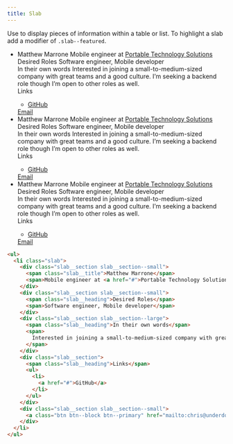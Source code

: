 ```yaml
---
title: Slab
---
```


Use to display pieces of information within a table or list. To highlight a slab add a modifier of `.slab--featured`.

<ul>
  <li class="slab">
    <div class="slab__section slab__section--small">
      <span class="slab__title">Matthew Marrone</span>
      <span>Mobile engineer at <a href="#">Portable Technology Solutions</a></span>
    </div>
    <div class="slab__section slab__section--small">
      <span class="slab__heading">Desired Roles</span>
      <span>Software engineer, Mobile developer</span>
    </div>
    <div class="slab__section slab__section--large">
      <span class="slab__heading">In their own words</span>
      <span>
        Interested in joining a small-to-medium-sized company with great teams and a good culture. I’m seeking a backend role though I’m open to other roles as well.
      </span>
    </div>
    <div class="slab__section">
      <span class="slab__heading">Links</span>
      <ul>
        <li>
          <a href="#">GitHub</a>
        </li>
      </ul>
    </div>
    <div class="slab__section slab__section--small">
      <a class="btn btn--block btn--primary" href="mailto:chris@underdog.io">Email</a>
    </div>
  </li>
  <li class="slab slab--featured">
    <div class="slab__section slab__section--small">
      <span class="slab__title">Matthew Marrone</span>
      <span>Mobile engineer at <a href="#">Portable Technology Solutions</a></span>
    </div>
    <div class="slab__section slab__section--small">
      <span class="slab__heading">Desired Roles</span>
      <span>Software engineer, Mobile developer</span>
    </div>
    <div class="slab__section slab__section--large">
      <span class="slab__heading">In their own words</span>
      <span>
        Interested in joining a small-to-medium-sized company with great teams and a good culture. I’m seeking a backend role though I’m open to other roles as well.
      </span>
    </div>
    <div class="slab__section">
      <span class="slab__heading">Links</span>
      <ul>
        <li>
          <a href="#">GitHub</a>
        </li>
      </ul>
    </div>
    <div class="slab__section slab__section--small">
      <a class="btn btn--block btn--primary" href="mailto:chris@underdog.io">Email</a>
    </div>
  </li>
  <li class="slab">
    <div class="slab__section slab__section--small">
      <span class="slab__title">Matthew Marrone</span>
      <span>Mobile engineer at <a href="#">Portable Technology Solutions</a></span>
    </div>
    <div class="slab__section slab__section--small">
      <span class="slab__heading">Desired Roles</span>
      <span>Software engineer, Mobile developer</span>
    </div>
    <div class="slab__section slab__section--large">
      <span class="slab__heading">In their own words</span>
      <span>
        Interested in joining a small-to-medium-sized company with great teams and a good culture. I’m seeking a backend role though I’m open to other roles as well.
      </span>
    </div>
    <div class="slab__section">
      <span class="slab__heading">Links</span>
      <ul>
        <li>
          <a href="#">GitHub</a>
        </li>
      </ul>
    </div>
    <div class="slab__section slab__section--small">
      <a class="btn btn--block btn--primary" href="mailto:chris@underdog.io">Email</a>
    </div>
  </li>
</ul>

```html
<ul>
  <li class="slab">
    <div class="slab__section slab__section--small">
      <span class="slab__title">Matthew Marrone</span>
      <span>Mobile engineer at <a href="#">Portable Technology Solutions</a></span>
    </div>
    <div class="slab__section slab__section--small">
      <span class="slab__heading">Desired Roles</span>
      <span>Software engineer, Mobile developer</span>
    </div>
    <div class="slab__section slab__section--large">
      <span class="slab__heading">In their own words</span>
      <span>
        Interested in joining a small-to-medium-sized company with great teams and a good culture. I’m seeking a backend role though I’m open to other roles as well.
      </span>
    </div>
    <div class="slab__section">
      <span class="slab__heading">Links</span>
      <ul>
        <li>
          <a href="#">GitHub</a>
        </li>
      </ul>
    </div>
    <div class="slab__section slab__section--small">
      <a class="btn btn--block btn--primary" href="mailto:chris@underdog.io">Email</a>
    </div>
  </li>
</ul>
```
